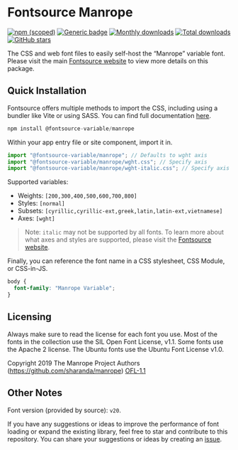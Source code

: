 # Fontsource Manrope

[![npm (scoped)](https://img.shields.io/npm/v/@fontsource-variable/manrope?color=brightgreen)](https://www.npmjs.com/package/@fontsource-variable/manrope) [![Generic badge](https://img.shields.io/badge/fontsource-passing-brightgreen)](https://github.com/fontsource/fontsource) [![Monthly downloads](https://badgen.net/npm/dm/@fontsource-variable/manrope)](https://github.com/fontsource/fontsource) [![Total downloads](https://badgen.net/npm/dt/@fontsource-variable/manrope)](https://github.com/fontsource/fontsource) [![GitHub stars](https://img.shields.io/github/stars/fontsource/fontsource.svg?style=social&label=Star)](https://github.com/fontsource/fontsource/stargazers)

The CSS and web font files to easily self-host the “Manrope” variable font. Please visit the main [Fontsource website](https://fontsource.org/fonts/manrope) to view more details on this package.

## Quick Installation

Fontsource offers multiple methods to import the CSS, including using a bundler like Vite or using SASS. You can find full documentation [here](https://fontsource.org/docs/getting-started/introduction).

```javascript
npm install @fontsource-variable/manrope
```

Within your app entry file or site component, import it in.

```javascript
import "@fontsource-variable/manrope"; // Defaults to wght axis
import "@fontsource-variable/manrope/wght.css"; // Specify axis
import "@fontsource-variable/manrope/wght-italic.css"; // Specify axis and style
```

Supported variables:
- Weights: `[200,300,400,500,600,700,800]`
- Styles: `[normal]`
- Subsets: `[cyrillic,cyrillic-ext,greek,latin,latin-ext,vietnamese]`
- Axes: `[wght]`

> Note: `italic` may not be supported by all fonts. To learn more about what axes and styles are supported, please visit the [Fontsource website](https://fontsource.org/fonts/manrope).

Finally, you can reference the font name in a CSS stylesheet, CSS Module, or CSS-in-JS.

```css
body {
  font-family: "Manrope Variable";
}
```

## Licensing
Always make sure to read the license for each font you use. Most of the fonts in the collection use the SIL Open Font License, v1.1. Some fonts use the Apache 2 license. The Ubuntu fonts use the Ubuntu Font License v1.0.

Copyright 2019 The Manrope Project Authors (https://github.com/sharanda/manrope)
[OFL-1.1](https://openfontlicense.org)

## Other Notes
Font version (provided by source): `v20`.

If you have any suggestions or ideas to improve the performance of font loading or expand the existing library, feel free to star and contribute to this repository. You can share your suggestions or ideas by creating an [issue](https://github.com/fontsource/fontsource/issues).
